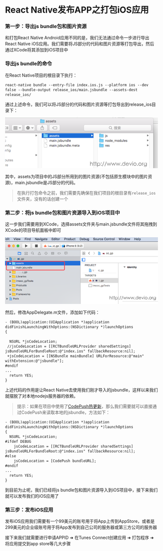 

# React Native发布APP之打包iOS应用


### 第一步：导出js bundle包和图片资源
和打包React Native Android应用不同的是，我们无法通过命令一步进行导出React Native iOS应用。我们需要将JS部分的代码和图片资源等打包导出，然后通过XCode将其添加到iOS项目中

### 导出js bundle的命令
在React Native项目的根目录下执行：

```
react-native bundle --entry-file index.ios.js --platform ios --dev false --bundle-output release_ios/main.jsbundle --assets-dest release_ios/
```
通过上述命令，我们可以将JS部分的代码和图片资源等打包导出到release_ios目录下：

![生成jsbundle](images/生成jsbundle.png)

其中，assets为项目中的JS部分所用到的图片资源(不包括原生模块中的图片资源)，main.jsbundle是JS部分的代码。

>在执行打包命令之前，我们需要先确保在我们项目的根目录有`release_ios`文件夹，没有的话创建一个


### 第二步：将js bundle包和图片资源导入到iOS项目中
这一步我们需要用到XCode，选择assets文件夹与main.jsbundle文件将其拖拽到XCode的项目导航面板中即可

![导入jsbundle](images/导入jsbundle.png)

然后，修改AppDelegate.m文件，添加如下代码：

```objc
- (BOOL)application:(UIApplication *)application didFinishLaunchingWithOptions:(NSDictionary *)launchOptions
{
    
  NSURL *jsCodeLocation;
 //jsCodeLocation = [[RCTBundleURLProvider sharedSettings] jsBundleURLForBundleRoot:@"index.ios" fallbackResource:nil];
 +jsCodeLocation = [[NSBundle mainBundle] URLForResource:@"main" withExtension:@"jsbundle"];
#endif
...
  return YES;
}
```
上述代码的作用是让React Native去使用我们刚才导入的jsbundle，这样以来我们就摆脱了对本地nodejs服务器的依赖。

>提示：如果在项目中使用了[CodePush热更新]()，那么我们需要就可以直接通过CodePush来读取本地的jsbundle，方法如下：

```objc
- (BOOL)application:(UIApplication *)application didFinishLaunchingWithOptions:(NSDictionary *)launchOptions
{
  NSURL *jsCodeLocation;  
#ifdef DEBUG
    jsCodeLocation = [[RCTBundleURLProvider sharedSettings] jsBundleURLForBundleRoot:@"index.ios" fallbackResource:nil];
#else
    jsCodeLocation = [CodePush bundleURL];
#endif
...
  return YES;
}
```

到目前为止呢，我们已经将js bundle包和图片资源导入到iOS项目中，接下来我们就可以发布我们的iOS应用了


### 第三步：发布iOS应用

发布iOS应用我们需要有一个99美元的账号用于将App上传到AppStore，或者是299美元的企业级账号用于将App发布到自己公司的服务器或第三方公司的服务器

接下来我们就需要进行申请APPID ➜ 在Tunes Connect创建应用 ➜ 打包程序 ➜ 将应用提交到app store等几大步骤



